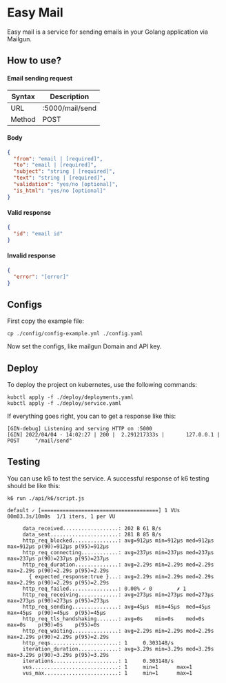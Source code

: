 # Easy Mail

Easy mail is a service for sending emails in 
your Golang application via Mailgun.

## How to use?
#### Email sending request
| Syntax | Description     |
|--------|-----------------|
| URL    | :5000/mail/send |
| Method | POST            |

#### Body
```json
{
  "from": "email | [required]",
  "to": "email | [required]",
  "subject": "string | [required]",
  "text": "string | [required]",
  "validation": "yes/no [optional]",
  "is_html": "yes/no [optional]"
}
```

#### Valid response
```json
{
  "id": "email id"
}
```

#### Invalid response
```json
{
  "error": "[error]"
}
```

## Configs
First copy the example file:
```shell
cp ./config/config-example.yml ./config.yaml
```

Now set the configs, like mailgun Domain and API key.

## Deploy
To deploy the project on kubernetes, use the following commands:
```shell
kubctl apply -f ./deploy/deployments.yaml
kubctl apply -f ./deploy/service.yaml
```

If everything goes right, you can to get a response like this:
```shell
[GIN-debug] Listening and serving HTTP on :5000
[GIN] 2022/04/04 - 14:02:27 | 200 |  2.291217333s |       127.0.0.1 | POST     "/mail/send"
```

## Testing
You can use k6 to test the service. A successful response of
k6 testing should be like this:

```shell
k6 run ./api/k6/script.js
```

```shell
default ✓ [======================================] 1 VUs  00m03.3s/10m0s  1/1 iters, 1 per VU

     data_received..................: 202 B 61 B/s
     data_sent......................: 281 B 85 B/s
     http_req_blocked...............: avg=912µs min=912µs med=912µs max=912µs p(90)=912µs p(95)=912µs
     http_req_connecting............: avg=237µs min=237µs med=237µs max=237µs p(90)=237µs p(95)=237µs
     http_req_duration..............: avg=2.29s min=2.29s med=2.29s max=2.29s p(90)=2.29s p(95)=2.29s
       { expected_response:true }...: avg=2.29s min=2.29s med=2.29s max=2.29s p(90)=2.29s p(95)=2.29s
     http_req_failed................: 0.00% ✓ 0        ✗ 1  
     http_req_receiving.............: avg=273µs min=273µs med=273µs max=273µs p(90)=273µs p(95)=273µs
     http_req_sending...............: avg=45µs  min=45µs  med=45µs  max=45µs  p(90)=45µs  p(95)=45µs 
     http_req_tls_handshaking.......: avg=0s    min=0s    med=0s    max=0s    p(90)=0s    p(95)=0s   
     http_req_waiting...............: avg=2.29s min=2.29s med=2.29s max=2.29s p(90)=2.29s p(95)=2.29s
     http_reqs......................: 1     0.303148/s
     iteration_duration.............: avg=3.29s min=3.29s med=3.29s max=3.29s p(90)=3.29s p(95)=3.29s
     iterations.....................: 1     0.303148/s
     vus............................: 1     min=1      max=1
     vus_max........................: 1     min=1      max=1
```